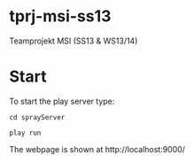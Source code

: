 tprj-msi-ss13
=============

Teamprojekt MSI (SS13 &amp; WS13/14)

Start
=====

To start the play server type:

    cd sprayServer

    play run

The webpage is shown at http://localhost:9000/
